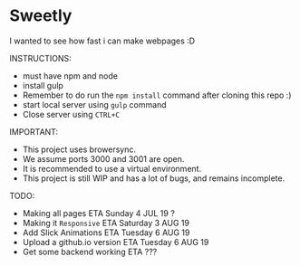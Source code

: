 # Sweetly
I wanted to see how fast i can make webpages :D

INSTRUCTIONS:
- must have npm and node
- install gulp
- Remember to do run the `npm install` command after cloning this repo :) 
- start local server using `gulp` command
- Close server using `CTRL+C` 

IMPORTANT:
- This project uses browersync.
- We assume ports 3000 and 3001 are open.
- It is recommended to use a virtual environment.
- This project is still WIP and has a lot of bugs, and remains incomplete.

TODO:
- Making all pages             ETA Sunday 4 JUL 19 ?
- Making it `Responsive`       ETA Saturday 3 AUG 19 
- Add Slick Animations         ETA Tuesday 6 AUG 19 
- Upload a github.io version   ETA Tuesday 6 AUG 19 
- Get some backend working     ETA ???
